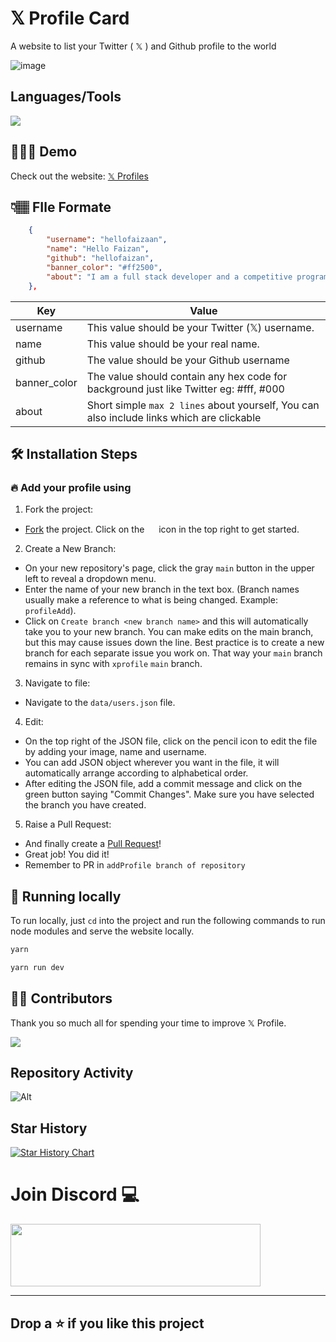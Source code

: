 # 𝕏 Profile Card

A website to list your Twitter ( 𝕏 ) and Github profile to the world


![image](https://github.com/hellofaizan/xprofile/assets/84437051/5b463c7d-4488-4743-8e56-f0cf31c6ba3d)



## Languages/Tools

<a href="https://discord.gg/EHthxHRUmr">
    <img src="https://skillicons.dev/icons?i=next,js,react,firebase" />
  </a>

## 👩🏽‍💻 Demo

Check out the website: [𝕏 Profiles](https://x.hellofaizan.me)

## 👇🏽 FIle Formate
```json
    {
        "username": "hellofaizaan",
        "name": "Hello Faizan",
        "github": "hellofaizan",
        "banner_color": "#ff2500",
        "about": "I am a full stack developer and a competitive programmer. I love Chess♟️ also https://hellofaizan.me/"
    },
```

| Key  | Value                                                                                  |
| ---- | ------------------------------------------------------------------------------------------------------------------------------------------------------------------------------------------------------------------------------------------------------ |
| username | This value should be your Twitter (𝕏) username.|
| name | This value should be your real name. |
| github | The value should be your Github username                   |
| banner_color | The value should contain any hex code for background just like Twitter eg: #fff, #000   |
| about | Short simple `max 2 lines` about yourself, You can also include links which are clickable   |
    

## 🛠️ Installation Steps

### 🔥 Add your profile using

1. Fork the project:

- [Fork](https://github.com/hellofaizan/xprofile/fork) the project. Click on the <a href="https://github.com/hellofaizan/xprofile/fork"><img src="https://i.imgur.com/G4z1kEe.png" height="15" width="15"></a> icon in the top right to get started.

2. Create a New Branch:

- On your new repository's page, click the gray `main` button in the upper left to reveal a dropdown menu.
- Enter the name of your new branch in the text box. (Branch names usually make a reference to what is being changed. Example: `profileAdd`).
- Click on `Create branch <new branch name>` and this will automatically take you to your new branch. You can make edits on the main branch, but this may cause issues down the line. Best practice is to create a new branch for each separate issue you work on. That way your `main` branch remains in sync with `xprofile` `main` branch.

3. Navigate to file:

- Navigate to the `data/users.json` file.

4. Edit:

- On the top right of the JSON file, click on the pencil icon to edit the file by adding your image, name and username.
- You can add JSON object wherever you want in the file, it will automatically arrange according to alphabetical order.
- After editing the JSON file, add a commit message and click on the green button saying "Commit Changes". Make sure you have selected the branch you have created.

5. Raise a Pull Request:

- And finally create a [Pull Request](https://help.github.com/en/github/collaborating-with-issues-and-pull-requests/creating-a-pull-request)!
- Great job! You did it!
- Remember to PR in ```addProfile branch of repository```


## 🚀 Running locally
To run locally, just `cd` into the project and run the following commands to run node modules and serve the website locally.
```bash
yarn
```

```bash
yarn run dev
```

## 💪🏽 Contributors

Thank you so much all for spending your time to improve 𝕏 Profile.

<a href="https://github.com/hellofaizan/xprofile/graphs/contributors">
  <img src="https://contrib.rocks/image?repo=hellofaizan/xprofile" />
</a>

## Repository Activity

![Alt](https://repobeats.axiom.co/api/embed/3c905c2b26fc447eb080acba085a899468acd7e3.svg "Repobeats analytics image")

## Star History

<a href="https://star-history.com/#hellofaizan/xprofile&Date">
  <picture>
    <source media="(prefers-color-scheme: dark)" srcset="https://api.star-history.com/svg?repos=hellofaizan/xprofile&type=Date&theme=dark" />
    <source media="(prefers-color-scheme: light)" srcset="https://api.star-history.com/svg?repos=hellofaizan/xprofile&type=Date" />
    <img alt="Star History Chart" src="https://api.star-history.com/svg?repos=hellofaizan/xprofile&type=Date" />
  </picture>
</a>


# Join Discord 💻

<a href="https://discord.gg/vUHMxPvege">
     <img src="https://invidget.switchblade.xyz/vUHMxPvege" width="400" height="100" />
</a>
<hr/>

## Drop a ⭐ if you like this project

